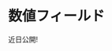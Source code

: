 # 数値フィールド

近日公開!


<!--
TASK: Bring up validations, aggregations, and other object features you can use with each type of numeric field.

## Integer

Stores a whole number up to nine digits in length.

Maximum value: `2147483647`

Minimum value: `-2147483648`

Headless Data Type: Integer

## Long Integer

> Previously 'Long'

Stores a large integer up to 16 digits in length. 

Maximum value: `9007199254740991`

Minimum value: `-9007199254740991`

Headless Data Type: Long

## Decimal

> Previously 'Double'

Stores a decimal number value with a limit of 16 digits, whether before or after the decimal. 

Example: `999.9999999999999` (16 digits total)

Due to its limited number of digits, this field type sometimes rounds large numbers and does not provide high precision. Use the Precision Decimal type to enter values with more decimal places and to avoid rounding.

Headless Data Type: Double

## Precision Decimal

> Previously 'BigDecimal'

Stores a high-precision decimal number without rounding and supports up to 16 decimal digits.

Maximum Value: `99999999999999.9999999999999999`

Minimum value: `-99999999999999.9999999999999999`

Headless Data Type: BigDecimal

## Additional Information

* [Fields](../fields.md)
* [Aggregation Fields](./aggregation-fields.md)
* [Adding Custom Validations](../validations/adding-custom-validations.md)

-->
